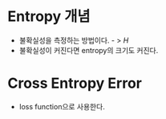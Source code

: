 # Entropy 개념
* 불확실성을 측정하는 방법이다. - > $H$
* 불확실성이 커진다면 entropy의 크기도 커진다.
# Cross Entropy Error
* loss function으로 사용한다.</br>
<math>
$$E = \sum_{k} t_k \log{y_k}, (t_k = label, y_k = 신경망의 output)$$
